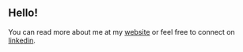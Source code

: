 ## Hello!

You can read more about me at my [website](https://jpastern.dev) or feel free to connect on [linkedin](https://www.linkedin.com/in/joshuapastern/).
